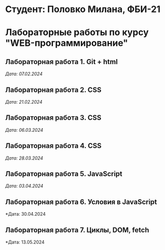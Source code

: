 # Студент: Половко Милана, ФБИ-21
# Лабораторные работы по курсу "WEB-программирование"

## Лабораторная работа 1. Git + html

*Дата: 07.02.2024*

##  Лабораторная работа 2. CSS

*Дата: 21.02.2024*

##  Лабораторная работа 3. CSS

*Дата: 06.03.2024*

##  Лабораторная работа 4. CSS

*Дата: 28.03.2024* 

##  Лабораторная работа 5. JavaScript

*Дата: 03.04.2024*

##  Лабораторная работа 6. Условия в JavaScript

*Дата: 30.04.2024

## Лабораторная работа 7. Циклы, DOM, fetch

*Дата: 13.05.2024